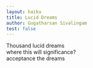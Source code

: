 ```yaml
---
layout: haiku
title: Lucid Dreams
author: Gugatharsan Sivalingam
test: false
---
```


Thousand lucid dreams<br>
where this will significance?<br>
acceptance the dreams<br>
